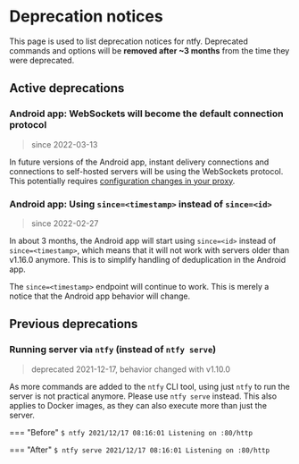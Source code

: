 # Deprecation notices
This page is used to list deprecation notices for ntfy. Deprecated commands and options will be 
**removed after ~3 months** from the time they were deprecated.

## Active deprecations

### Android app: WebSockets will become the default connection protocol  
> since 2022-03-13

In future versions of the Android app, instant delivery connections and connections to self-hosted servers will
be using the WebSockets protocol. This potentially requires [configuration changes in your proxy](https://ntfy.sh/docs/config/#nginxapache2caddy).

### Android app: Using `since=<timestamp>` instead of `since=<id>`
> since 2022-02-27

In about 3 months, the Android app will start using `since=<id>` instead of `since=<timestamp>`, which means that it will
not work with servers older than v1.16.0 anymore. This is to simplify handling of deduplication in the Android app.

The `since=<timestamp>` endpoint will continue to work. This is merely a notice that the Android app behavior will change.

## Previous deprecations

### Running server via `ntfy` (instead of `ntfy serve`)
> deprecated 2021-12-17, behavior changed with v1.10.0

As more commands are added to the `ntfy` CLI tool, using just `ntfy` to run the server is not practical
anymore. Please use `ntfy serve` instead. This also applies to Docker images, as they can also execute more than
just the server.

=== "Before"
    ```
    $ ntfy
    2021/12/17 08:16:01 Listening on :80/http
    ```

=== "After"
    ```
    $ ntfy serve
    2021/12/17 08:16:01 Listening on :80/http
    ```

